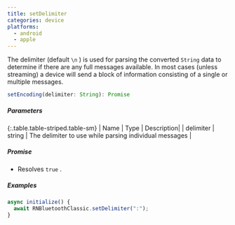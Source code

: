 ```yaml
---
title: setDelimiter
categories: device
platforms:
  - android
  - apple
---
```


The delimiter (default `\n` ) is used for parsing the converted `String` data to determine if there are any full messages available. In most cases (unless streaming) a device will send a block of information consisting of a single or multiple messages.

``` javascript
setEncoding(delimiter: String): Promise
```

##### Parameters

{:.table.table-striped.table-sm}
| Name | Type | Description|
| delimiter | string | The delimiter to use while parsing individual messages |

##### Promise

* Resolves `true` .

##### Examples

``` javascript
async initialize() {
  await RNBluetoothClassic.setDelimiter(":");
}
```

